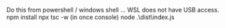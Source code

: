 Do this from powershell / windows shell ... WSL does not have USB access.
npm install 
npx tsc -w (in once console)
node .\dist\index.js
